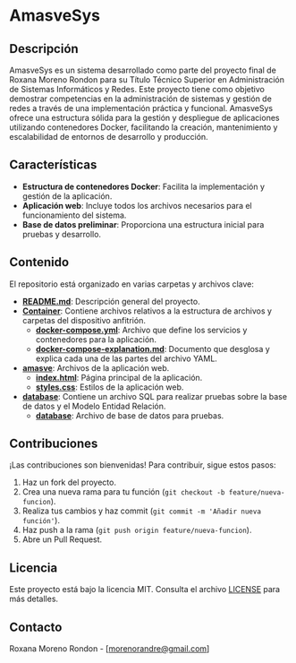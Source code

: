 # AmasveSys

## Descripción

AmasveSys es un sistema desarrollado como parte del proyecto final de Roxana Moreno Rondon para su Título Técnico Superior en Administración de Sistemas Informáticos y Redes. Este proyecto tiene como objetivo demostrar competencias en la administración de sistemas y gestión de redes a través de una implementación práctica y funcional. AmasveSys ofrece una estructura sólida para la gestión y despliegue de aplicaciones utilizando contenedores Docker, facilitando la creación, mantenimiento y escalabilidad de entornos de desarrollo y producción.

## Características

- **Estructura de contenedores Docker**: Facilita la implementación y gestión de la aplicación.
- **Aplicación web**: Incluye todos los archivos necesarios para el funcionamiento del sistema.
- **Base de datos preliminar**: Proporciona una estructura inicial para pruebas y desarrollo.

## Contenido

El repositorio está organizado en varias carpetas y archivos clave:

- **[README.md](README.md)**: Descripción general del proyecto.
- **[Container](Container/)**: Contiene archivos relativos a la estructura de archivos y carpetas del dispositivo anfitrión.
  - **[docker-compose.yml](Container/docker-compose.yaml)**: Archivo que define los servicios y contenedores para la aplicación.
  - **[docker-compose-explanation.md](Container/docker_compose-parts.md)**: Documento que desglosa y explica cada una de las partes del archivo YAML.
- **[amasve](amasve/)**: Archivos de la aplicación web.
  - **[index.html](amasve/login.php)**: Página principal de la aplicación.
  - **[styles.css](amasve/css/style.css)**: Estilos de la aplicación web.
- **[database](database/)**: Contiene un archivo SQL para realizar pruebas sobre la base de datos y el Modelo Entidad Relación.
  - **[database](database/amasve.sql)**: Archivo de base de datos para pruebas.



## Contribuciones

¡Las contribuciones son bienvenidas! Para contribuir, sigue estos pasos:

1. Haz un fork del proyecto.
2. Crea una nueva rama para tu función (`git checkout -b feature/nueva-funcion`).
3. Realiza tus cambios y haz commit (`git commit -m 'Añadir nueva función'`).
4. Haz push a la rama (`git push origin feature/nueva-funcion`).
5. Abre un Pull Request.

## Licencia

Este proyecto está bajo la licencia MIT. Consulta el archivo [LICENSE](LICENSE) para más detalles.

## Contacto

Roxana Moreno Rondon - [morenorandre@gmail.com]
